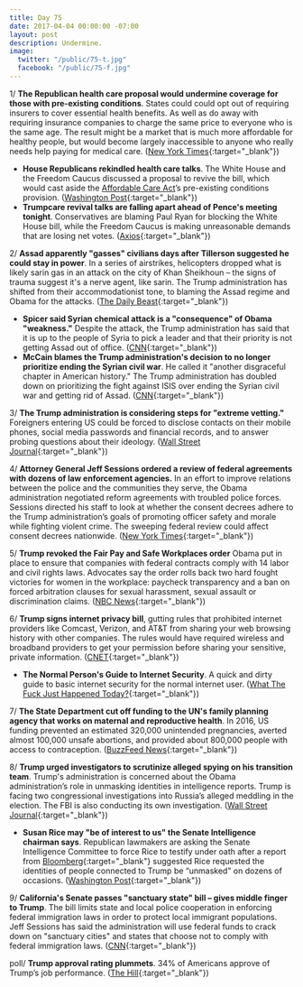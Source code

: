 ```yaml
---
title: Day 75
date: 2017-04-04 00:00:00 -07:00
layout: post
description: Undermine.
image:
  twitter: "/public/75-t.jpg"
  facebook: "/public/75-f.jpg"
---
```


1/ **The Republican health care proposal would undermine coverage for those with pre-existing conditions**. States could could opt out of requiring insurers to cover essential health benefits. As well as do away with requiring insurance companies to charge the same price to everyone who is the same age. The result might be a market that is much more affordable for healthy people, but would become largely inaccessible to anyone who really needs help paying for medical care. ([New York Times](https://www.nytimes.com/2017/04/04/upshot/freedom-caucus-health-care-pre-existing-conditions.html){:target="_blank"})

* **House Republicans rekindled health care talks**. The White House and the Freedom Caucus discussed a proposal to revive the bill, which would cast aside the <a href="{{ site.baseurl }}/trump-health-care/">Affordable Care Act</a>’s pre-existing conditions provision. ([Washington Post](https://www.washingtonpost.com/powerpost/with-help-from-pence-house-republicans-suddenly-rekindle-health-care-talks/2017/04/04/91cf1c74-192f-11e7-855e-4824bbb5d748_story.html){:target="_blank"})
* **Trumpcare revival talks are falling apart ahead of Pence's meeting tonight**. Conservatives are blaming Paul Ryan for blocking the White House bill, while the Freedom Caucus is making unreasonable demands that are losing net votes. ([Axios](https://www.axios.com/trumpcare-revival-talks-falling-apart-ahead-of-pence-meeting-2344729578.html){:target="_blank"})

2/ **Assad apparently "gasses" civilians days after Tillerson suggested he could stay in power**. In a series of airstrikes, helicopters dropped what is likely sarin gas in an attack on the city of Khan Sheikhoun – the signs of trauma suggest it's a nerve agent, like sarin. The Trump administration has shifted from their accommodationist tone, to blaming the Assad regime and Obama for the attacks. ([The Daily Beast](http://www.thedailybeast.com/articles/2017/04/04/days-after-tillerson-mouths-russian-line-on-syria-assad-uses-gas.html){:target="_blank"})

* **Spicer said Syrian chemical attack is a "consequence" of Obama "weakness."** Despite the attack, the Trump administration has said that it is up to the people of Syria to pick a leader and that their priority is not getting Assad out of office. ([CNN](http://www.cnn.com/2017/04/04/politics/syria-chemical-attack-donald-trump-obama/){:target="_blank"})
* **McCain blames the Trump administration's decision to no longer prioritize ending the Syrian civil war**. He called it "another disgraceful chapter in American history." The Trump administration has doubled down on prioritizing the fight against ISIS over ending the Syrian civil war and getting rid of Assad. ([CNN](http://www.cnn.com/2017/04/04/politics/john-mccain-syria-trump-cnntv/){:target="_blank"})

3/ **The Trump administration is considering steps for "extreme vetting."** Foreigners entering US could be forced to disclose contacts on their mobile phones, social media passwords and financial records, and to answer probing questions about their ideology. ([Wall Street Journal](https://www.wsj.com/articles/trump-administration-considers-far-reaching-steps-for-extreme-vetting-1491303602){:target="_blank"})

4/ **Attorney General Jeff Sessions ordered a review of federal agreements with dozens of law enforcement agencies.** In an effort to improve relations between the police and the communities they serve, the Obama administration negotiated reform agreements with troubled police forces. Sessions directed his staff to look at whether the consent decrees adhere to the Trump administration’s goals of promoting officer safety and morale while fighting violent crime. The sweeping federal review could affect consent decrees nationwide. ([New York Times](https://www.nytimes.com/2017/04/03/us/justice-department-jeff-sessions-baltimore-police.html){:target="_blank"})

5/ **Trump revoked the Fair Pay and Safe Workplaces order** Obama put in place to ensure that companies with federal contracts comply with 14 labor and civil rights laws. Advocates say the order rolls back two hard fought victories for women in the workplace: paycheck transparency and a ban on forced arbitration clauses for sexual harassment, sexual assault or discrimination claims. ([NBC News](http://www.nbcnews.com/news/us-news/trump-pulls-back-obama-era-protections-women-workers-n741041){:target="_blank"})

6/ **Trump signs internet privacy bill**, gutting rules that prohibited internet providers like Comcast, Verizon, and AT&T from sharing your web browsing history with other companies. The rules would have required wireless and broadband providers to get your permission before sharing your sensitive, private information. ([CNET](https://www.cnet.com/news/trump-signs-bill-repealing-us-internet-privacy-rules/){:target="_blank"})

* **The Normal Person's Guide to Internet Security**. A quick and dirty guide to basic internet security for the normal internet user. ([What The Fuck Just Happened Today?](https://whatthefuckjusthappenedtoday.com/guide/internet-security/){:target="_blank"})

7/ **The State Department cut off funding to the UN's family planning agency that works on maternal and reproductive health**. In 2016, US funding prevented an estimated 320,000 unintended pregnancies, averted almost 100,000 unsafe abortions, and provided about 800,000 people with access to contraception. ([BuzzFeed News](https://www.buzzfeed.com/jinamoore/the-us-wont-give-any-more-money-to-the-un-population-fund){:target="_blank"})

8/ **Trump urged investigators to scrutinize alleged spying on his transition team**. Trump's administration is concerned about the Obama administration’s role in unmasking identities in intelligence reports. Trump is facing two congressional investigations into Russia’s alleged meddling in the election. The FBI is also conducting its own investigation. ([Wall Street Journal](https://www.wsj.com/articles/trump-tries-to-move-focus-to-surveillance-of-his-team-during-transition-1491268158){:target="_blank"})

* **Susan Rice may "be of interest to us" the Senate Intelligence chairman says**. Republican lawmakers are asking the Senate Intelligence Committee to force Rice to testify under oath after a report from [Bloomberg](https://www.bloomberg.com/view/articles/2017-04-03/top-obama-adviser-sought-names-of-trump-associates-in-intel){:target="_blank"} suggested Rice requested the identities of people connected to Trump be “unmasked" on dozens of occasions. ([Washington Post](https://www.washingtonpost.com/powerpost/susan-rice-may-be-of-interest-to-us-says-senate-intelligence-chairman/2017/04/04/c6f58bd6-195c-11e7-855e-4824bbb5d748_story.html){:target="_blank"})

9/ **California's Senate passes "sanctuary state" bill – gives middle finger to Trump**. The bill limits state and local police cooperation in enforcing federal immigration laws in order to protect local immigrant populations. Jeff Sessions has said the administration will use federal funds to crack down on "sanctuary cities" and states that choose not to comply with federal immigration laws. ([CNN](http://www.cnn.com/2017/04/04/politics/california-sanctuary-state-bill-sb-54/){:target="_blank"})

poll/ **Trump approval rating plummets**. 34% of Americans approve of Trump’s job performance. ([The Hill](http://thehill.com/homenews/administration/327086-poll-trump-approval-rating-plummets){:target="_blank"})

